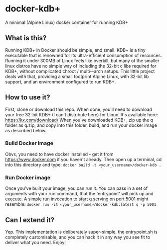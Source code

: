 # docker-kdb+
A minimal (Alpine Linux) docker container for running KDB+
## What is this?
Running KDB+ in Docker should be simple, and small. KDB+ is a tiny executable that is renowned for its ultra-efficient consumption of resources. Running it under 300MB of Linux feels like overkill, but many of the smaller linux distros have no simple way of including the 32-bit c libs required for KDB+, without complicated chroot / multi--arch setups. This little project deals with that, providing a small footprint Alpine Linux, with 32-bit lib support, and an environment configured to run KDB+.
## How to use it?
First, clone or download this repo. When done, you'll need to download your free 32-bit KDB+ (I can't distribute here) for Linux. It's available here: https://kx.com/download/ When you've downloaded KDB+, zip up the q folder as q.zip, and copy into this folder, build, and run your docker image as described below.
### Build Docker image
Obvs, you need to have docker installed - get it from https://www.docker.com if you haven't already. Then open up a terminal, cd into this directory and type:
```docker build -t <your_username>/docker-kdb .```
### Run Docker image
Once you've built your image, you can run it. You can pass in a set of arguments with your run command, that the 'entrypoint' will pick up and execute. A simple run invocation to start q serving on port 5001 might resemble:
```docker run -it <your_username>/docker-kdb:latest q -p 5001``` 
## Can I extend it?
Yep. This implementation is deliberately super-simple, the entrypoint.sh is completely customisable, and you can hack it in any way you see fit to deliver what you need. Enjoy!
